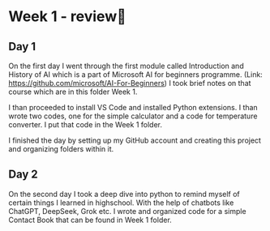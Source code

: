 # Week 1 - review📅

## **Day 1**
On the first day I went through the first module called Introduction and History of AI which is a part of Microsoft AI for beginners programme. (Link: https://github.com/microsoft/AI-For-Beginners)
I took brief notes on that course which are in this folder Week 1.

I than proceeded to install VS Code and installed Python extensions. I than wrote two codes, one for the simple calculator and a code for temperature converter. I put that code in the Week 1 folder.

I finished the day by setting up my GitHub account and creating this project and organizing folders within it.

## **Day 2**
On the second day I took a deep dive into python to remind myself of certain things I learned in highschool.
With the help of chatbots like ChatGPT, DeepSeek, Grok etc. I wrote and organized code for a simple Contact Book that can be found in Week 1 folder.
